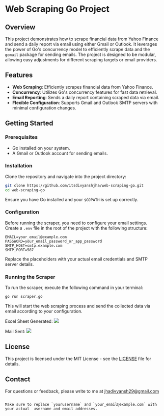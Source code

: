 # Web Scraping Go Project

## Overview

This project demonstrates how to scrape financial data from Yahoo Finance and send a daily report via email using either Gmail or Outlook. It leverages the power of Go's concurrency model to efficiently scrape data and the `gomail` package for sending emails. The project is designed to be modular, allowing easy adjustments for different scraping targets or email providers.

## Features

- **Web Scraping**: Efficiently scrapes financial data from Yahoo Finance.
- **Concurrency**: Utilizes Go's concurrency features for fast data retrieval.
- **Email Reporting**: Sends a daily report containing scraped data via email.
- **Flexible Configuration**: Supports Gmail and Outlook SMTP servers with minimal configuration changes.

## Getting Started

### Prerequisites

- Go installed on your system.
- A Gmail or Outlook account for sending emails.

### Installation

Clone the repository and navigate into the project directory:

```bash
git clone https://github.com/itsdivyanshjha/web-scraping-go.git
cd web-scraping-go
```

Ensure you have Go installed and your `$GOPATH` is set up correctly.

### Configuration

Before running the scraper, you need to configure your email settings. Create a `.env` file in the root of the project with the following structure:

```plaintext
EMAIL=your_email@example.com
PASSWORD=your_email_password_or_app_password
SMTP_HOST=smtp.example.com
SMTP_PORT=587
```

Replace the placeholders with your actual email credentials and SMTP server details.

### Running the Scraper

To run the scraper, execute the following command in your terminal:

```bash
go run scraper.go
```

This will start the web scraping process and send the collected data via email according to your configuration.

Excel Sheet Generated:
<img src="/Users/divyanshjha/Developer/web-scraping-go/images/excel.png">

Mail Sent:
<img src="/Users/divyanshjha/Developer/web-scraping-go/images/mail.png">


## License

This project is licensed under the MIT License - see the [LICENSE](LICENSE) file for details.

## Contact

For questions or feedback, please write to me at jhadivyansh29@gmail.com
```

Make sure to replace `yourusername` and `your_email@example.com` with your actual  username and email addresses.